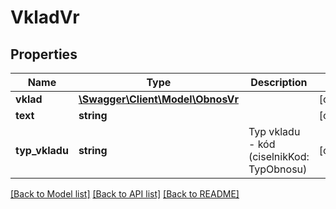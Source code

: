 # VkladVr

## Properties
Name | Type | Description | Notes
------------ | ------------- | ------------- | -------------
**vklad** | [**\Swagger\Client\Model\ObnosVr**](ObnosVr.md) |  | [optional] 
**text** | **string** |  | [optional] 
**typ_vkladu** | **string** | Typ vkladu - kód (ciselnikKod: TypObnosu) | [optional] 

[[Back to Model list]](../../README.md#documentation-for-models) [[Back to API list]](../../README.md#documentation-for-api-endpoints) [[Back to README]](../../README.md)

